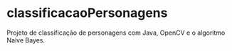 # classificacaoPersonagens
Projeto de classificação de personagens com Java, OpenCV e o algoritmo Naive Bayes.
